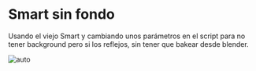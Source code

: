 # Smart sin fondo

Usando el viejo Smart y cambiando unos parámetros en el script para no tener background pero si los reflejos, sin tener que bakear desde blender.

![auto](https://user-images.githubusercontent.com/51276791/182917651-15003648-e402-4b07-93b1-6af1d26b036b.png)
